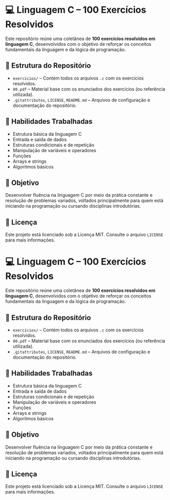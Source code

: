 # 💻 Linguagem C – 100 Exercícios Resolvidos

Este repositório reúne uma coletânea de **100 exercícios resolvidos em linguagem C**, desenvolvidos com o objetivo de reforçar os conceitos fundamentais da linguagem e da lógica de programação.

## 📂 Estrutura do Repositório

- `exercícios/` – Contém todos os arquivos `.c` com os exercícios resolvidos.
- `00.pdf` – Material base com os enunciados dos exercícios (ou referência utilizada).
- `.gitattributes`, `LICENSE`, `README.md` – Arquivos de configuração e documentação do repositório.

## 🧠 Habilidades Trabalhadas

- Estrutura básica da linguagem C
- Entrada e saída de dados
- Estruturas condicionais e de repetição
- Manipulação de variáveis e operadores
- Funções
- Arrays e strings
- Algoritmos básicos

## 🎯 Objetivo

Desenvolver fluência na linguagem C por meio da prática constante e resolução de problemas variados, voltados principalmente para quem está iniciando na programação ou cursando disciplinas introdutórias.

## 📄 Licença

Este projeto está licenciado sob a Licença MIT. Consulte o arquivo `LICENSE` para mais informações.
# 💻 Linguagem C – 100 Exercícios Resolvidos

Este repositório reúne uma coletânea de **100 exercícios resolvidos em linguagem C**, desenvolvidos com o objetivo de reforçar os conceitos fundamentais da linguagem e da lógica de programação.

## 📂 Estrutura do Repositório

- `exercícios/` – Contém todos os arquivos `.c` com os exercícios resolvidos.
- `00.pdf` – Material base com os enunciados dos exercícios (ou referência utilizada).
- `.gitattributes`, `LICENSE`, `README.md` – Arquivos de configuração e documentação do repositório.

## 🧠 Habilidades Trabalhadas

- Estrutura básica da linguagem C
- Entrada e saída de dados
- Estruturas condicionais e de repetição
- Manipulação de variáveis e operadores
- Funções
- Arrays e strings
- Algoritmos básicos

## 🎯 Objetivo

Desenvolver fluência na linguagem C por meio da prática constante e resolução de problemas variados, voltados principalmente para quem está iniciando na programação ou cursando disciplinas introdutórias.

## 📄 Licença

Este projeto está licenciado sob a Licença MIT. Consulte o arquivo `LICENSE` para mais informações.
